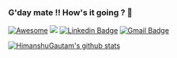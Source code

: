 ### G'day mate !! How's it going ? 👋
[![Awesome](https://awesome.re/badge.svg)](https://awesome.re)
![](https://visitor-badge.laobi.icu/badge?page_id=HimanshuGautamGitHub.HimanshuGautamGitHub)
[![Linkedin Badge](https://img.shields.io/badge/-Himanshu_Gautam-blue?style=flat-square&logo=Linkedin&logoColor=white&link=https://www.linkedin.com/in/gautamhimanshu/)](https://www.linkedin.com/in/gautamhimanshu/)
[![Gmail Badge](https://img.shields.io/badge/-Contact_email-c14438?style=flat-square&logo=Gmail&logoColor=white&link=mailto:hgautam.himanshu@gmail.com)](mailto:hgautam.himanshu@gmail.com)

[![HimanshuGautam's github stats](https://github-readme-stats.vercel.app/api?username=HimanshuGautamGitHub&show_icons=true&theme=highcontrast)](https://github.com/gabrielmxavier/github-readme-stats)
